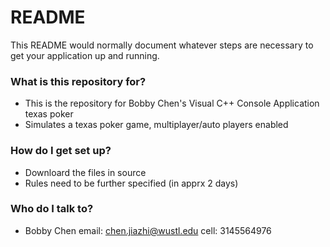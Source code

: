 # README #

This README would normally document whatever steps are necessary to get your application up and running.

### What is this repository for? ###

* This is the repository for Bobby Chen's Visual C++ Console Application texas poker
* Simulates a texas poker game, multiplayer/auto players enabled

### How do I get set up? ###

* Downloard the files in source
* Rules need to be further specified (in apprx 2 days)

### Who do I talk to? ###

* Bobby Chen email: chen.jiazhi@wustl.edu cell: 3145564976
